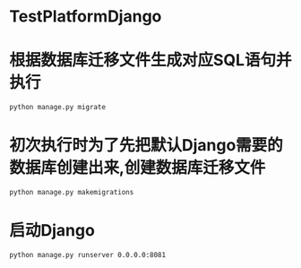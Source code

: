 # TestPlatformDjango

# 根据数据库迁移文件生成对应SQL语句并执行
    python manage.py migrate
# 初次执行时为了先把默认Django需要的数据库创建出来,创建数据库迁移文件
    python manage.py makemigrations
# 启动Django
    python manage.py runserver 0.0.0.0:8081
